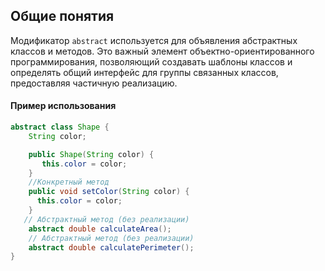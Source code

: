 ## Общие понятия

Модификатор `abstract` используется для объявления абстрактных классов и методов. Это важный элемент объектно-ориентированного программирования, позволяющий создавать шаблоны классов и определять общий интерфейс для группы связанных классов, предоставляя частичную реализацию.

#### Пример использования

```java
abstract class Shape {
    String color;

    public Shape(String color) {
       this.color = color;
    }
    //Конкретный метод
    public void setColor(String color) {
      this.color = color;
    }
   // Абстрактный метод (без реализации)
    abstract double calculateArea();
    // Абстрактный метод (без реализации)
    abstract double calculatePerimeter();
}
```